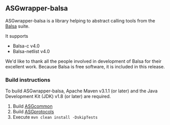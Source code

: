 ASGwrapper-balsa
----------------

ASGwrapper-balsa is a library helping to abstract calling tools from the [Balsa](http://apt.cs.manchester.ac.uk/projects/tools/balsa/) suite.

It supports
* Balsa-c v4.0
* Balsa-netlist v4.0

We'd like to thank all the people involved in development of Balsa for their excellent work. Because Balsa is free software, it is included in this release.

### Build instructions ###

To build ASGwrapper-balsa, Apache Maven v3.1.1 (or later) and the Java Development Kit (JDK) v1.8 (or later) are required.

1. Build [ASGcommon](https://github.com/hpiasg/asgcommon)
2. Build [ASGprotocols](https://github.com/hpiasg/asgprotocols)
3. Execute `mvn clean install -DskipTests`